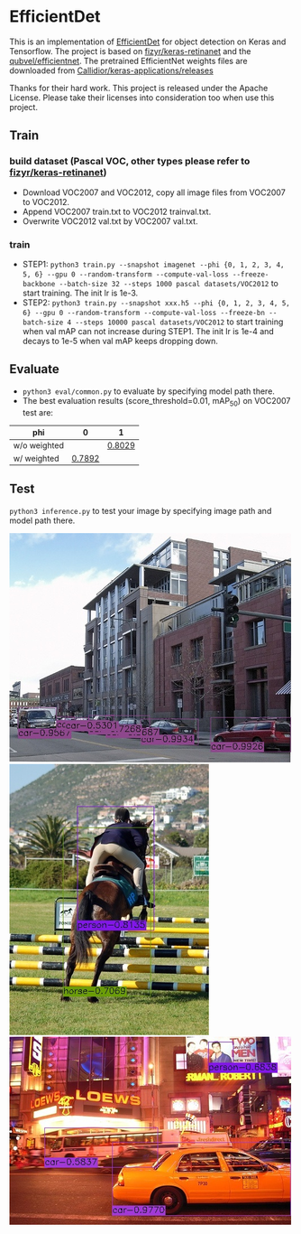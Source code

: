 # EfficientDet
This is an implementation of [EfficientDet](https://arxiv.org/pdf/1911.09070.pdf) for object detection on Keras and Tensorflow. The project is based on [fizyr/keras-retinanet](https://github.com/fizyr/keras-retinanet)
and the [qubvel/efficientnet](https://github.com/qubvel/efficientnet). 
The pretrained EfficientNet weights files are downloaded from [Callidior/keras-applications/releases](https://github.com/Callidior/keras-applications/releases)

Thanks for their hard work.
This project is released under the Apache License. Please take their licenses into consideration too when use this project.

## Train
### build dataset (Pascal VOC, other types please refer to [fizyr/keras-retinanet](https://github.com/fizyr/keras-retinanet))
* Download VOC2007 and VOC2012, copy all image files from VOC2007 to VOC2012.
* Append VOC2007 train.txt to VOC2012 trainval.txt.
* Overwrite VOC2012 val.txt by VOC2007 val.txt.
### train
* STEP1: `python3 train.py --snapshot imagenet --phi {0, 1, 2, 3, 4, 5, 6} --gpu 0 --random-transform --compute-val-loss --freeze-backbone --batch-size 32 --steps 1000 pascal datasets/VOC2012` to start training. The init lr is 1e-3.
* STEP2: `python3 train.py --snapshot xxx.h5 --phi {0, 1, 2, 3, 4, 5, 6} --gpu 0 --random-transform --compute-val-loss --freeze-bn --batch-size 4 --steps 10000 pascal datasets/VOC2012` to start training when val mAP can not increase during STEP1. The init lr is 1e-4 and decays to 1e-5 when val mAP keeps dropping down.
## Evaluate
* `python3 eval/common.py` to evaluate by specifying model path there.
* The best evaluation results (score_threshold=0.01, mAP<sub>50</sub>) on VOC2007 test are: 

| phi | 0 | 1 |
| ---- | ---- | ---- |
| w/o weighted |  | [0.8029](https://drive.google.com/open?id=1-QkMq56w4dZOTQUnbitF53NKEiNF9F_Q) |
| w/ weighted | [0.7892](https://drive.google.com/open?id=1mrqL9rFoYW-4Jc57MsTipkvOTRy_EGfe) |  |
## Test
`python3 inference.py` to test your image by specifying image path and model path there. 

![image1](test/000004.jpg) 
![image2](test/000010.jpg)
![image3](test/000014.jpg)